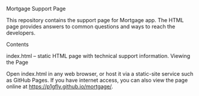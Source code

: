 Mortgage Support Page

This repository contains the support page for Mortgage app. The HTML page provides answers to common questions and ways to reach the developers.

Contents

index.html – static HTML page with technical support information. Viewing the Page

Open index.html in any web browser, or host it via a static-site service such as GitHub Pages. If you have internet access, you can also view the page online at https://p1gfly.github.io/mortgage/.
